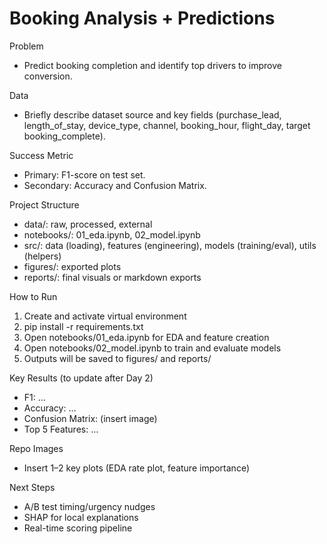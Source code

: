 
 
# Booking Analysis + Predictions

Problem
- Predict booking completion and identify top drivers to improve conversion.

Data
- Briefly describe dataset source and key fields (purchase_lead, length_of_stay, device_type, channel, booking_hour, flight_day, target booking_complete).

Success Metric
- Primary: F1-score on test set.
- Secondary: Accuracy and Confusion Matrix.

Project Structure
- data/: raw, processed, external
- notebooks/: 01_eda.ipynb, 02_model.ipynb
- src/: data (loading), features (engineering), models (training/eval), utils (helpers)
- figures/: exported plots
- reports/: final visuals or markdown exports

How to Run
1. Create and activate virtual environment
2. pip install -r requirements.txt
3. Open notebooks/01_eda.ipynb for EDA and feature creation
4. Open notebooks/02_model.ipynb to train and evaluate models
5. Outputs will be saved to figures/ and reports/

Key Results (to update after Day 2)
- F1: …
- Accuracy: …
- Confusion Matrix: (insert image)
- Top 5 Features: …

Repo Images
- Insert 1–2 key plots (EDA rate plot, feature importance)

Next Steps
- A/B test timing/urgency nudges
- SHAP for local explanations
- Real-time scoring pipeline
